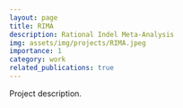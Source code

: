 ```yaml
---
layout: page
title: RIMA
description: Rational Indel Meta-Analysis
img: assets/img/projects/RIMA.jpeg
importance: 1
category: work
related_publications: true
---
```


Project description.